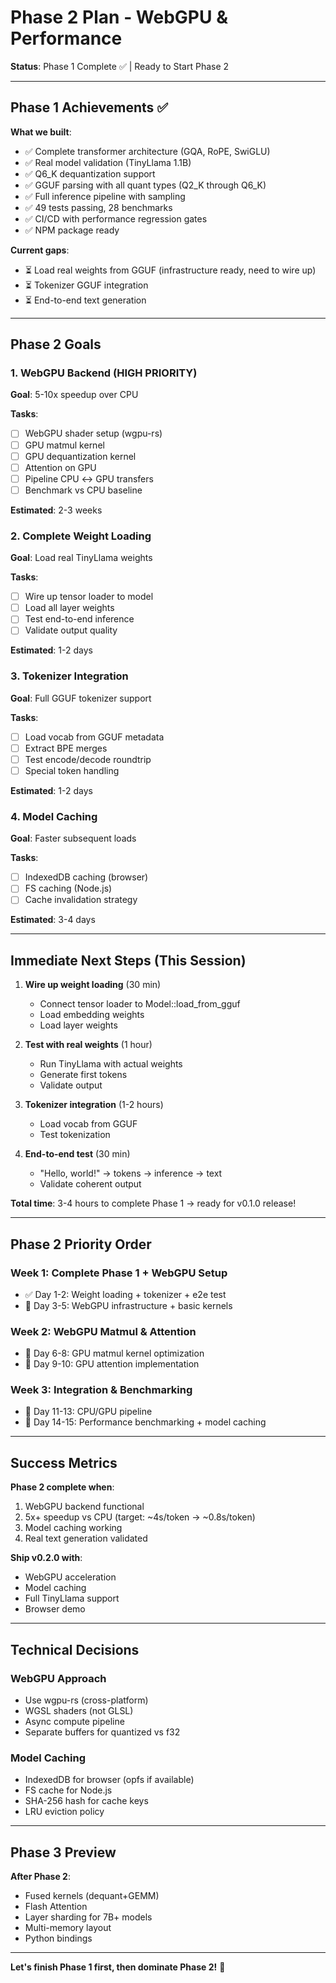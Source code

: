 # Phase 2 Plan - WebGPU & Performance

**Status**: Phase 1 Complete ✅ | Ready to Start Phase 2

---

## Phase 1 Achievements ✅

**What we built**:
- ✅ Complete transformer architecture (GQA, RoPE, SwiGLU)
- ✅ Real model validation (TinyLlama 1.1B)
- ✅ Q6_K dequantization support
- ✅ GGUF parsing with all quant types (Q2_K through Q6_K)
- ✅ Full inference pipeline with sampling
- ✅ 49 tests passing, 28 benchmarks
- ✅ CI/CD with performance regression gates
- ✅ NPM package ready

**Current gaps**:
- ⏳ Load real weights from GGUF (infrastructure ready, need to wire up)
- ⏳ Tokenizer GGUF integration
- ⏳ End-to-end text generation

---

## Phase 2 Goals

### 1. WebGPU Backend (HIGH PRIORITY)
**Goal**: 5-10x speedup over CPU

**Tasks**:
- [ ] WebGPU shader setup (wgpu-rs)
- [ ] GPU matmul kernel
- [ ] GPU dequantization kernel
- [ ] Attention on GPU
- [ ] Pipeline CPU ↔ GPU transfers
- [ ] Benchmark vs CPU baseline

**Estimated**: 2-3 weeks

### 2. Complete Weight Loading
**Goal**: Load real TinyLlama weights

**Tasks**:
- [ ] Wire up tensor loader to model
- [ ] Load all layer weights
- [ ] Test end-to-end inference
- [ ] Validate output quality

**Estimated**: 1-2 days

### 3. Tokenizer Integration
**Goal**: Full GGUF tokenizer support

**Tasks**:
- [ ] Load vocab from GGUF metadata
- [ ] Extract BPE merges
- [ ] Test encode/decode roundtrip
- [ ] Special token handling

**Estimated**: 1-2 days

### 4. Model Caching
**Goal**: Faster subsequent loads

**Tasks**:
- [ ] IndexedDB caching (browser)
- [ ] FS caching (Node.js)
- [ ] Cache invalidation strategy

**Estimated**: 3-4 days

---

## Immediate Next Steps (This Session)

1. **Wire up weight loading** (30 min)
   - Connect tensor loader to Model::load_from_gguf
   - Load embedding weights
   - Load layer weights

2. **Test with real weights** (1 hour)
   - Run TinyLlama with actual weights
   - Generate first tokens
   - Validate output

3. **Tokenizer integration** (1-2 hours)
   - Load vocab from GGUF
   - Test tokenization

4. **End-to-end test** (30 min)
   - "Hello, world!" → tokens → inference → text
   - Validate coherent output

**Total time**: 3-4 hours to complete Phase 1 → ready for v0.1.0 release!

---

## Phase 2 Priority Order

### Week 1: Complete Phase 1 + WebGPU Setup
- ✅ Day 1-2: Weight loading + tokenizer + e2e test
- 🔄 Day 3-5: WebGPU infrastructure + basic kernels

### Week 2: WebGPU Matmul & Attention
- 🔄 Day 6-8: GPU matmul kernel optimization
- 🔄 Day 9-10: GPU attention implementation

### Week 3: Integration & Benchmarking
- 🔄 Day 11-13: CPU/GPU pipeline
- 🔄 Day 14-15: Performance benchmarking + model caching

---

## Success Metrics

**Phase 2 complete when**:
1. WebGPU backend functional
2. 5x+ speedup vs CPU (target: ~4s/token → ~0.8s/token)
3. Model caching working
4. Real text generation validated

**Ship v0.2.0 with**:
- WebGPU acceleration
- Model caching
- Full TinyLlama support
- Browser demo

---

## Technical Decisions

### WebGPU Approach
- Use wgpu-rs (cross-platform)
- WGSL shaders (not GLSL)
- Async compute pipeline
- Separate buffers for quantized vs f32

### Model Caching
- IndexedDB for browser (opfs if available)
- FS cache for Node.js
- SHA-256 hash for cache keys
- LRU eviction policy

---

## Phase 3 Preview

**After Phase 2**:
- Fused kernels (dequant+GEMM)
- Flash Attention
- Layer sharding for 7B+ models
- Multi-memory layout
- Python bindings

---

**Let's finish Phase 1 first, then dominate Phase 2!** 🚀

